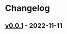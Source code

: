 # Changelog

## [v0.0.1](https://github.com/mashiike/redshift-data-sql-driver/commits/v0.0.1) - 2022-11-11
